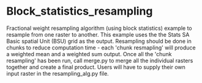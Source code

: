 # Block_statistics_resampling
Fractional weight resampling algorithm (using block statistics) example to resample from one raster to another. This example uses the the Stats SA Basic spatial Unit (BSU) grid as the output. Resampling should be done in chunks to reduce computation time - each 'chunk resmapling' will produce a weighted mean and a weighted sum output. Once all the 'chunk resampling' has been run, call merge.py to merge all the individual rasters together and create a final product. Users will have to supply their own input raster in the resampling_alg.py file. 
